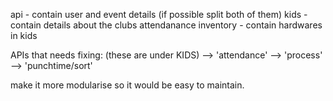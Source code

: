 api - contain user and event details (if possible split both of them)
kids - contain details about the clubs attendanance
inventory - contain hardwares in kids 


APIs that needs fixing: (these are under KIDS)
            --> 'attendance'
            --> 'process'
            --> 'punchtime/sort'




make it more modularise so it would be easy to maintain.